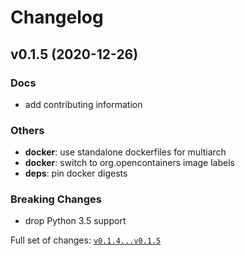 # Changelog

## v0.1.5 (2020-12-26)

### Docs

- add contributing information

### Others

- **docker**: use standalone dockerfiles for multiarch
- **docker**: switch to org.opencontainers image labels
- **deps**: pin docker digests

### Breaking Changes

- drop Python 3.5 support

Full set of changes: [`v0.1.4...v0.1.5`](https://github.com/thegeeklab/docker-tidy/compare/v0.1.4...v0.1.5)
